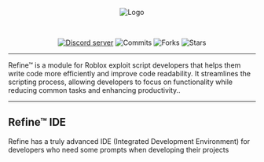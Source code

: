 


<div align="center">

![Logo](https://media.discordapp.net/attachments/1047624099565949079/1113601108565303407/1zKKPGX.png)


<div>&nbsp;</div>


[![Discord server](https://img.shields.io/discord/1047610578740465684?label=Discord&logo=Discord&logoColor=white&style=for-the-badge)](https://discord.gg/r5VaTq5V "A Discord server where people can discuss Adonis related stuff and talk.") 
![Commits](https://img.shields.io/github/commit-activity/t/synnyyy/refine?style=for-the-badge)
![Forks](https://img.shields.io/github/forks/synnyyy/refine?style=for-the-badge)
![Stars](https://img.shields.io/github/stars/synnyyy/refine?style=for-the-badge)



</div>

---

Refine™ is a module for Roblox exploit script developers that helps them write code more efficiently and improve code readability. It streamlines the scripting process, allowing developers to focus on functionality while reducing common tasks and enhancing productivity..

---

## Refine™ IDE

Refine has a truly advanced IDE (Integrated Development Environment) for developers who need some prompts when developing their projects

